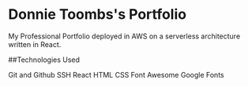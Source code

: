 # Donnie Toombs's Portfolio
My Professional Portfolio deployed in AWS on a serverless architecture written in React.

##Technologies Used

Git and Github
SSH
React
HTML
CSS
Font Awesome
Google Fonts